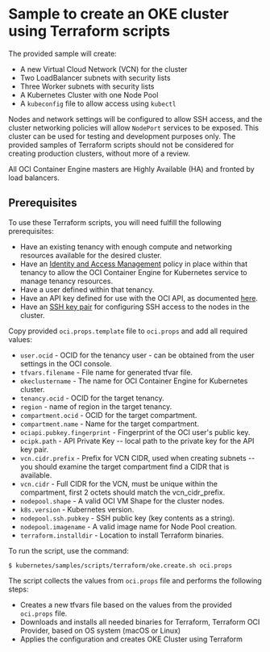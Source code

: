 # Sample to create an OKE cluster using Terraform scripts

The provided sample will create:

* A new Virtual Cloud Network (VCN) for the cluster
* Two LoadBalancer subnets with security lists
* Three Worker subnets with security lists
* A Kubernetes Cluster with one Node Pool
* A `kubeconfig` file to allow access using `kubectl`

Nodes and network settings will be configured to allow SSH access, and the cluster networking policies will allow `NodePort` services to be exposed. This cluster can be used for testing and development purposes only. The provided samples of Terraform scripts should not be considered for creating production clusters, without more of a review.

All OCI Container Engine masters are Highly Available (HA) and fronted by load balancers.



## Prerequisites

To use these Terraform scripts, you will need fulfill the following prerequisites:
* Have an existing tenancy with enough compute and networking resources available for the desired cluster.
* Have an [Identity and Access Management](https://docs.cloud.oracle.com/iaas/Content/ContEng/Concepts/contengpolicyconfig.htm#PolicyPrerequisitesService) policy in place within that tenancy to allow the OCI Container Engine for Kubernetes service to manage tenancy resources.
* Have a user defined within that tenancy.
* Have an API key defined for use with the OCI API, as documented [here](https://docs.cloud.oracle.com/iaas/Content/Identity/Tasks/managingcredentials.htm).
* Have an [SSH key pair](https://docs.oracle.com/en/cloud/iaas/compute-iaas-cloud/stcsg/generating-ssh-key-pair.html) for configuring SSH access to the nodes in the cluster.

Copy provided `oci.props.template` file to `oci.props` and add all required values:
* `user.ocid` - OCID for the tenancy user - can be obtained from the user settings in the OCI console.
* `tfvars.filename` - File name for generated tfvar file.
* `okeclustername` - The name for OCI Container Engine for Kubernetes cluster.
* `tenancy.ocid` - OCID for the target tenancy.
* `region` - name of region in the target tenancy.
* `compartment.ocid` - OCID for the target compartment.
* `compartment.name` - Name for the target compartment.
* `ociapi.pubkey.fingerprint` - Fingerprint of the OCI user's public key.
* `ocipk.path` - API Private Key -- local path to the private key for the API key pair.
* `vcn.cidr.prefix` - Prefix for VCN CIDR, used when creating subnets -- you should examine the target compartment find a CIDR that is available.
* `vcn.cidr` - Full CIDR for the VCN, must be unique within the compartment, first 2 octets should match the vcn_cidr_prefix.
* `nodepool.shape` - A valid OCI VM Shape for the cluster nodes.
* `k8s.version` - Kubernetes version.
* `nodepool.ssh.pubkey` - SSH public key (key contents as a string).
* `nodepool.imagename` - A valid image name for Node Pool creation.
* `terraform.installdir` - Location to install Terraform binaries.

To run the script, use the command:
```
$ kubernetes/samples/scripts/terraform/oke.create.sh oci.props
```
The script collects the values from `oci.props` file and performs the following steps:
* Creates a new tfvars file based on the values from the provided `oci.props` file.
* Downloads and installs all needed binaries for Terraform, Terraform OCI Provider, based on OS system (macOS or Linux)
* Applies the configuration and creates OKE Cluster using Terraform



